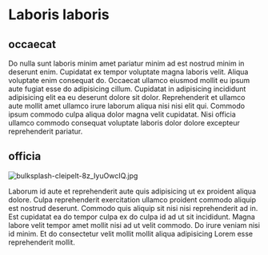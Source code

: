 # Laboris laboris

## occaecat

Do nulla sunt laboris minim amet pariatur minim ad est nostrud minim in deserunt enim. Cupidatat ex tempor voluptate magna laboris velit. Aliqua voluptate enim consequat do. Occaecat ullamco eiusmod mollit eu ipsum aute fugiat esse do adipisicing cillum. Cupidatat in adipisicing incididunt adipisicing elit ea eu deserunt dolore sit dolor. Reprehenderit et ullamco aute mollit amet ullamco irure laborum aliqua nisi nisi elit qui. Commodo ipsum commodo culpa aliqua dolor magna velit cupidatat. Nisi officia ullamco commodo consequat voluptate laboris dolor dolore excepteur reprehenderit pariatur.

## officia

<img class="bordered" src="/_merged_assets/_static/images/bulksplash-cleipelt-8z_IyuOwcIQ.jpg" alt="bulksplash-cleipelt-8z_IyuOwcIQ.jpg" />

Laborum id aute et reprehenderit aute quis adipisicing ut ex proident aliqua dolore. Culpa reprehenderit exercitation ullamco proident commodo aliquip est nostrud deserunt. Commodo quis aliquip sit nisi nisi reprehenderit ad in. Est cupidatat ea do tempor culpa ex do culpa id ad ut sit incididunt. Magna labore velit tempor amet mollit nisi ad ut velit commodo. Do irure veniam nisi id minim. Et do consectetur velit mollit mollit aliqua adipisicing Lorem esse reprehenderit mollit.